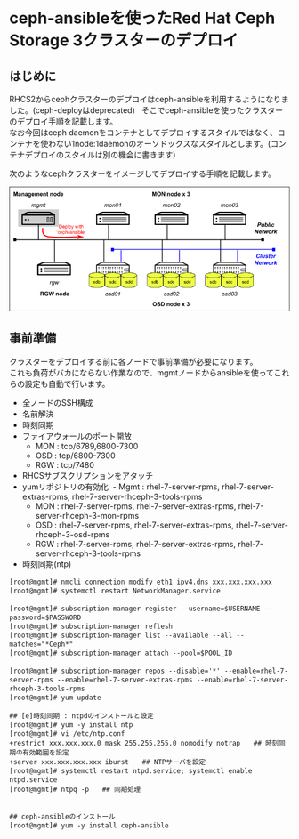 # ceph-ansibleを使ったRed Hat Ceph Storage 3クラスターのデプロイ

## はじめに

RHCS2からcephクラスターのデプロイはceph-ansibleを利用するようになりました。(ceph-deployはdeprecated)  
そこでceph-ansibleを使ったクラスターのデプロイ手順を記載します。  
なお今回はceph daemonをコンテナとしてデプロイするスタイルではなく、コンテナを使わない1node:1daemonのオーソドックスなスタイルとします。(コンテナデプロイのスタイルは別の機会に書きます)

次のようなcephクラスターをイメージしてデプロイする手順を記載します。


![クラスターイメージ](https://github.com/tutsunom/rhcs/blob/master/install/image/cluster.png)


## 事前準備

クラスターをデプロイする前に各ノードで事前準備が必要になります。  
これも負荷がバカにならない作業なので、mgmtノードからansibleを使ってこれらの設定も自動で行います。



- 全ノードのSSH構成
- 名前解決
- 時刻同期
- ファイアウォールのポート開放
  - MON : tcp/6789,6800-7300
  - OSD : tcp/6800-7300
  - RGW : tcp/7480
- RHCSサブスクリプションをアタッチ
- yumリポジトリの有効化
  - Mgmt : rhel-7-server-rpms, rhel-7-server-extras-rpms, rhel-7-server-rhceph-3-tools-rpms
  - MON : rhel-7-server-rpms, rhel-7-server-extras-rpms, rhel-7-server-rhceph-3-mon-rpms
  - OSD : rhel-7-server-rpms, rhel-7-server-extras-rpms, rhel-7-server-rhceph-3-osd-rpms
  - RGW : rhel-7-server-rpms, rhel-7-server-extras-rpms, rhel-7-server-rhceph-3-tools-rpms
- 時刻同期(ntp)

```
[root@mgmt]# nmcli connection modify eth1 ipv4.dns xxx.xxx.xxx.xxx
[root@mgmt]# systemctl restart NetworkManager.service

[root@mgmt]# subscription-manager register --username=$USERNAME --password=$PASSWORD
[root@mgmt]# subscription-manager reflesh
[root@mgmt]# subscription-manager list --available --all --matches="*Ceph*"
[root@mgmt]# subscription-manager attach --pool=$POOL_ID

[root@mgmt]# subscription-manager repos --disable='*' --enable=rhel-7-server-rpms --enable=rhel-7-server-extras-rpms --enable=rhel-7-server-rhceph-3-tools-rpms
[root@mgmt]# yum update

## [e]時刻同期 : ntpdのインストールと設定
[root@mgmt]# yum -y install ntp
[root@mgmt]# vi /etc/ntp.conf
+restrict xxx.xxx.xxx.0 mask 255.255.255.0 nomodify notrap　　## 時刻同期の有効範囲を設定
+server xxx.xxx.xxx.xxx iburst　　## NTPサーバを設定
[root@mgmt]# systemctl restart ntpd.service; systemctl enable ntpd.service
[root@mgmt]# ntpq -p　　## 同期処理


## ceph-ansibleのインストール
[root@mgmt]# yum -y install ceph-ansible

```

